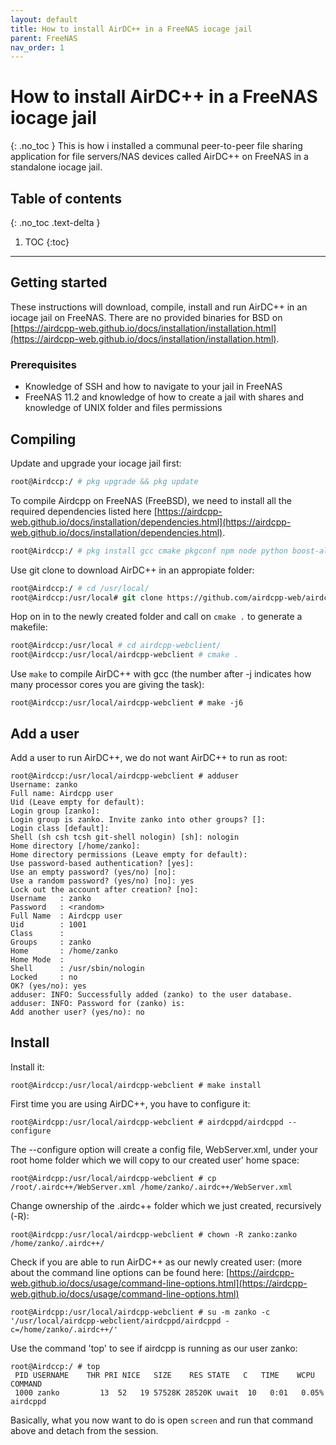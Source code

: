 ```yaml
---
layout: default
title: How to install AirDC++ in a FreeNAS iocage jail
parent: FreeNAS
nav_order: 1
---
```


# How to install AirDC++ in a FreeNAS iocage jail
{: .no_toc }
This is how i installed a communal peer-to-peer file sharing application for file servers/NAS devices called AirDC++ on FreeNAS in a standalone iocage jail.

## Table of contents
{: .no_toc .text-delta }
1. TOC
{:toc}
---

## Getting started
These instructions will download, compile, install and run AirDC++ in an iocage jail on FreeNAS. There are no provided binaries for BSD on [https://airdcpp-web.github.io/docs/installation/installation.html](https://airdcpp-web.github.io/docs/installation/installation.html).

### Prerequisites
* Knowledge of SSH and how to navigate to your jail in FreeNAS
* FreeNAS 11.2 and knowledge of how to create a jail with shares and knowledge of UNIX folder and files permissions

## Compiling
Update and upgrade your iocage jail first:
```tcsh
root@Airdccp:/ # pkg upgrade && pkg update
```
To compile Airdcpp on FreeNAS (FreeBSD), we need to install all the required dependencies listed here
[https://airdcpp-web.github.io/docs/installation/dependencies.html](https://airdcpp-web.github.io/docs/installation/dependencies.html).
```tcsh
root@Airdccp:/ # pkg install gcc cmake pkgconf npm node python boost-all bzip2 leveldb miniupnpc openssl websocketpp tbb php72-maxminddb git nano 
```
Use git clone to download AirDC++ in an appropiate folder:
```tcsh
root@Airdccp:/ # cd /usr/local/
root@Airdccp:/usr/local# git clone https://github.com/airdcpp-web/airdcpp-webclient.git
````
Hop on in to the newly created folder and call on `cmake .` to generate a makefile:
```tcsh
root@Airdccp:/usr/local # cd airdcpp-webclient/
root@Airdccp:/usr/local/airdcpp-webclient # cmake .
```
Use `make` to compile AirDC++ with gcc (the number after -j indicates how many processor cores you are giving the task):
```
root@Airdccp:/usr/local/airdcpp-webclient # make -j6
```

## Add a user
Add a user to run AirDC++, we do not want AirDC++ to run as root:
```
root@Airdccp:/usr/local/airdcpp-webclient # adduser
Username: zanko
Full name: Airdcpp user
Uid (Leave empty for default): 
Login group [zanko]: 
Login group is zanko. Invite zanko into other groups? []: 
Login class [default]: 
Shell (sh csh tcsh git-shell nologin) [sh]: nologin
Home directory [/home/zanko]: 
Home directory permissions (Leave empty for default): 
Use password-based authentication? [yes]: 
Use an empty password? (yes/no) [no]: 
Use a random password? (yes/no) [no]: yes
Lock out the account after creation? [no]: 
Username   : zanko
Password   : <random>
Full Name  : Airdcpp user
Uid        : 1001
Class      : 
Groups     : zanko 
Home       : /home/zanko
Home Mode  : 
Shell      : /usr/sbin/nologin
Locked     : no
OK? (yes/no): yes
adduser: INFO: Successfully added (zanko) to the user database.
adduser: INFO: Password for (zanko) is: 
Add another user? (yes/no): no
```

## Install
Install it:
```
root@Airdccp:/usr/local/airdcpp-webclient # make install
```
First time you are using AirDC++, you have to configure it:
```
root@Airdcpp:/usr/local/airdcpp-webclient # airdcppd/airdcppd --configure
```
The --configure option will create a config file, WebServer.xml, under your root home folder which we will copy to our created user' home space:
```
root@Airdcpp:/usr/local/airdcpp-webclient # cp /root/.airdc++/WebServer.xml /home/zanko/.airdc++/WebServer.xml
```
Change ownership of the .airdc++ folder which we just created, recursively (-R):
```
root@Airdcpp:/usr/local/airdcpp-webclient # chown -R zanko:zanko /home/zanko/.airdc++/
```
Check if you are able to run AirDC++ as our newly created user: (more about the command line options can be found here: [https://airdcpp-web.github.io/docs/usage/command-line-options.html](https://airdcpp-web.github.io/docs/usage/command-line-options.html)
```
root@Airdcpp:/usr/local/airdcpp-webclient # su -m zanko -c '/usr/local/airdcpp-webclient/airdcppd/airdcppd -c=/home/zanko/.airdc++/'
```
Use the command 'top' to see if airdcpp is running as our user zanko:
```
root@Airdccp:/ # top
 PID USERNAME    THR PRI NICE   SIZE    RES STATE   C   TIME    WCPU COMMAND
 1000 zanko         13  52   19 57528K 28520K uwait  10   0:01   0.05% airdcppd
```

Basically, what you now want to do is open `screen` and run that command above and detach from the session. 
